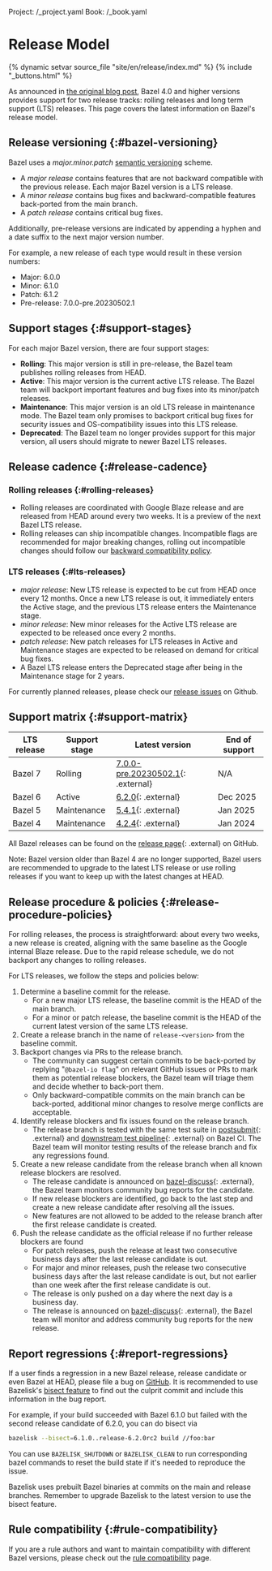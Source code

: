 Project: /_project.yaml
Book: /_book.yaml

# Release Model

{% dynamic setvar source_file "site/en/release/index.md" %}
{% include "_buttons.html" %}

As announced in [the original blog
post](https://blog.bazel.build/2020/11/10/long-term-support-release.html), Bazel
4.0 and higher versions provides support for two release tracks: rolling
releases and long term support (LTS) releases. This page covers the latest
information on Bazel's release model.

## Release versioning {:#bazel-versioning}

Bazel uses a _major.minor.patch_ [semantic versioning](https://semver.org/)
scheme.

* A _major release_ contains features that are not backward compatible with the
  previous release. Each major Bazel version is a LTS release.
* A _minor release_ contains bug fixes and backward-compatible features
  back-ported from the main branch.
* A _patch release_ contains critical bug fixes.

Additionally, pre-release versions are indicated by appending a hyphen and a
date suffix to the next major version number.

For example, a new release of each type would result in these version numbers:

* Major: 6.0.0
* Minor: 6.1.0
* Patch: 6.1.2
* Pre-release: 7.0.0-pre.20230502.1

## Support stages {:#support-stages}

For each major Bazel version, there are four support stages:

* **Rolling**: This major version is still in pre-release, the Bazel team
  publishes rolling releases from HEAD.
* **Active**: This major version is the current active LTS release. The Bazel
  team will backport important features and bug fixes into its minor/patch
  releases.
* **Maintenance**: This major version is an old LTS release in maintenance mode.
  The Bazel team only promises to backport critical bug fixes for security
  issues and OS-compatibility issues into this LTS release.
* **Deprecated**: The Bazel team no longer provides support for this major
  version, all users should migrate to newer Bazel LTS releases.

## Release cadence {:#release-cadence}

### Rolling releases {:#rolling-releases}

* Rolling releases are coordinated with Google Blaze release and are released
  from HEAD around every two weeks. It is a preview of the next Bazel LTS
  release.
* Rolling releases can ship incompatible changes. Incompatible flags are
  recommended for major breaking changes, rolling out incompatible changes
  should follow our [backward compatibility
  policy](/release/backward-compatibility).

### LTS releases {:#lts-releases}

* _major release_: New LTS release is expected to be cut from HEAD once every 12
  months. Once a new LTS release is out, it immediately enters the Active stage,
  and the previous LTS release enters the Maintenance stage.
* _minor release_: New minor releases for the Active LTS release are expected to
  be released once every 2 months.
* _patch release_: New patch releases for LTS releases in Active and Maintenance
  stages are expected to be released on demand for critical bug fixes.
* A Bazel LTS release enters the Deprecated stage after being in ​​the
  Maintenance stage for 2 years.

For currently planned releases, please check our [release
issues](https://github.com/bazelbuild/bazel/issues?q=is%3Aopen+is%3Aissue+label%3Arelease)
on Github.

## Support matrix {:#support-matrix}

| LTS release | Support stage | Latest version | End of support |
| ----------- | ------------- | -------------- | -------------- |
| Bazel 7 | Rolling| [7.0.0-pre.20230502.1](https://github.com/bazelbuild/bazel/releases/tag/7.0.0-pre.20230502.1){: .external} | N/A |
| Bazel 6 | Active | [6.2.0](https://github.com/bazelbuild/bazel/releases/tag/6.2.0){: .external} | Dec 2025 |
| Bazel 5 | Maintenance | [5.4.1](https://github.com/bazelbuild/bazel/releases/tag/5.4.1){: .external} | Jan 2025 |
| Bazel 4 | Maintenance | [4.2.4](https://github.com/bazelbuild/bazel/releases/tag/4.2.4){: .external} | Jan 2024 |

All Bazel releases can be found on the [release
page](https://github.com/bazelbuild/bazel/releases){: .external} on GitHub.

Note: Bazel version older than Bazel 4 are no longer supported, Bazel users are
recommended to upgrade to the latest LTS release or use rolling releases if you
want to keep up with the latest changes at HEAD.

## Release procedure & policies {:#release-procedure-policies}

For rolling releases, the process is straightforward: about every two weeks, a
new release is created, aligning with the same baseline as the Google internal
Blaze release. Due to the rapid release schedule, we do not backport any
changes to rolling releases.

For LTS releases, we follow the steps and policies below:

1. Determine a baseline commit for the release.
   * For a new major LTS release, the baseline commit is the HEAD of the main branch.
   * For a minor or patch release, the baseline commit is the HEAD of the current
     latest version of the same LTS release.
1. Create a release branch in the name of `release-<version>` from the baseline commit.
1. Backport changes via PRs to the release branch.
   * The community can suggest certain commits to be back-ported by replying
   "`@bazel-io flag`" on relevant GitHub issues or PRs to mark them as potential
   release blockers, the Bazel team will triage them and decide whether to
   back-port them.
   * Only backward-compatible commits on the main branch can be back-ported,
   additional minor changes to resolve merge conflicts are acceptable.
1. Identify release blockers and fix issues found on the release branch.
   * The release branch is tested with the same test suite in
   [postsubmit](https://buildkite.com/bazel/bazel-bazel){: .external} and
   [downstream test
   pipeline](https://buildkite.com/bazel/bazel-at-head-plus-downstream){:
   .external} on Bazel CI. The Bazel team will monitor testing results of the
   release branch and fix any regressions found.
1. Create a new release candidate from the release branch when all known release
   blockers are resolved.
   * The release candidate is announced on
     [bazel-discuss](https://groups.google.com/g/bazel-discuss){: .external},
     the Bazel team monitors community bug reports for the candidate.
   * If new release blockers are identified, go back to the last step and
     create a new release candidate after resolving all the issues.
   * New features are not allowed to be added to the release branch after the
    first release candidate is created.
1. Push the release candidate as the official release if no further release
   blockers are found
   * For patch releases, push the release at least two consecutive business days
     after the last release candidate is out.
   * For major and minor releases, push the release two consecutive business
     days after the last release candidate is out, but not earlier than one
     week after the first release candidate is out.
   * The release is only pushed on a day where the next day is a business day.
   * The release is announced on
     [bazel-discuss](https://groups.google.com/g/bazel-discuss){: .external},
     the Bazel team will monitor and address community bug reports for the new
     release.

## Report regressions {:#report-regressions}

If a user finds a regression in a new Bazel release, release candidate or even
Bazel at HEAD, please file a bug on
[GitHub](https://github.com/bazelbuild/bazel/issues). It is recommended to use
Bazelisk's [bisect feature](https://github.com/bazelbuild/bazelisk#--bisect) to
find out the culprit commit and include this information in the bug report.

For example, if your build succeeded with Bazel 6.1.0 but failed with the second
release candidate of 6.2.0, you can do bisect via

```bash
bazelisk --bisect=6.1.0..release-6.2.0rc2 build //foo:bar
```

You can use `BAZELISK_SHUTDOWN` or `BAZELISK_CLEAN` to run corresponding bazel
commands to reset the build state if it's needed to reproduce the issue.

Bazelisk uses prebuilt Bazel binaries at commits on the main and release
branches. Remember to upgrade Bazelisk to the latest version to use the bisect
feature.

## Rule compatibility {:#rule-compatibility}

If you are a rule authors and want to maintain compatibility with different
Bazel versions, please check out the [rule
compatibility](/release/rule-compatibility) page.

